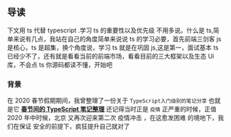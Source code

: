 ## 导读

下文用 ts 代替 typescript .学习 ts 的重要性以及优先级 不用多说。什么是 ts,简单来说有几点，我站在自己的角度简单来说说 ts 的学习必要，首先前端三剑客 js 是核心，ts 是超集，换个角度说，学习 ts 就是在巩固 js,这是第一，面试基本 ts 已经少不了，还有就是看看当前的前端市场，看看目前的三大框架以及生态 Ui 库，不会点 ts 你源码都读不懂，开始吧

### 背景

在 2020 春节假期期间，我曾整理了一份关于 `TypeScript入门级别的笔记分享` 也就是它 **[春节间的 TypeScript 笔记整理](https://fett.netlify.app/guides/typescript/ts_one.html)** 还记得当时正是 `疫情` 正严重的时候，正值 2020 年中时候，北京 又再次迎来第二次 疫情冲击 ，在这愈发困难 的境地下，我们在保证 安全的前提下，疯狂提升自己就对了
